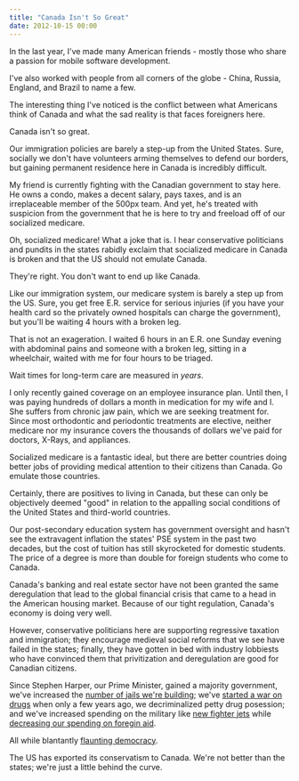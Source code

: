 ```yaml
---
title: "Canada Isn't So Great"
date: 2012-10-15 00:00
---
```


<p>In the last year, I've made many American friends - mostly those who share a passion for mobile software development. </p>

<p>I've also worked with people from all corners of the globe - China, Russia, England, and Brazil to name a few. </p>

<p>The interesting thing I've noticed is the conflict between what Americans think of Canada and what the sad reality is that faces foreigners here. </p>

<p>Canada isn't so great.</p>

<p>Our immigration policies are barely a step-up from the United States. Sure, socially we don't have volunteers arming themselves to defend our borders, but gaining permanent residence here in Canada is incredibly difficult. </p>

<p>My friend is currently fighting with the Canadian government to stay here. He owns a condo, makes a decent salary, pays taxes, and is an irreplaceable member of the 500px team. And yet, he's treated with suspicion from the government that he is here to try and freeload off of our socialized medicare.</p>

<p>Oh, socialized medicare! What a joke that is. I hear conservative politicians and pundits in the states rabidly exclaim that socialized medicare in Canada is broken and that the US should not emulate Canada.</p>

<p>They're right. You don't want to end up like Canada. </p>

<p>Like our immigration system, our medicare system is barely a step up from the US. Sure, you get free E.R. service for serious injuries (if you have your health card so the privately owned hospitals can charge the government), but you'll be waiting 4 hours with a broken leg.</p>

<p>That is not an exageration. I waited 6 hours in an E.R. one Sunday evening with abdominal pains and someone with a broken leg, sitting in a wheelchair, waited with me for four hours to be triaged. </p>

<p>Wait times for long-term care are measured in <em>years</em>. </p>

<p>I only recently gained coverage on an employee insurance plan. Until then, I was paying hundreds of dollars a month in medication for my wife and I. She suffers from chronic jaw pain, which we are seeking treatment for. Since most orthodontic and periodontic treatments are elective, neither medicare nor my insurance covers the thousands of dollars we've paid for doctors, X-Rays, and appliances.</p>

<p>Socialized medicare is a fantastic ideal, but there are better countries doing better jobs of providing medical attention to their citizens than Canada. Go emulate those countries. </p>

<p>Certainly, there are positives to living in Canada, but these can only be objectively deemed "good" in relation to the appalling social conditions of the United States and third-world countries.</p>

<p>Our post-secondary education system has government oversight and hasn't see the extravagent inflation the states' PSE system in the past two decades, but the cost of tuition has still skyrocketed for domestic students. The price of a degree is more than double for foreign students who come to Canada.</p>

<p>Canada's banking and real estate sector have not been granted the same deregulation that lead to the global financial crisis that came to a head in the American housing market. Because of our tight regulation, Canada's economy is doing very well.</p>

<p>However, conservative politicians here are supporting regressive taxation and immigration; they encourage medieval social reforms that we see have failed in the states; finally, they have gotten in bed with industry lobbiests who have convinced them that privitization and deregulation are good for Canadian citizens.</p>

<p>Since Stephen Harper, our Prime Minister, gained a majority government, we've increased the <a href="http://www.cbc.ca/news/politics/story/2011/10/17/pol-vp-milewski-texas-crime.html">number of jails we're building</a>; we've <a href="http://www.canada.com/theprovince/news/story.html?id=b39f3672-48a0-492f-9e3b-b9ca1c14a09c&amp;k=17983">started a war on drugs</a> when only a few years ago, we decriminalized petty drug posession; and we've increased spending on the military like <a href="http://www.huffingtonpost.ca/2012/04/15/f-35-fighter-jets-stephen-harper_n_1427266.html">new fighter jets</a> while <a href="http://www.theglobeandmail.com/news/politics/budget/tories-target-foreign-aid-to-tame-deficit/article4326258/">decreasing our spending on foregin aid</a>.  </p>

<p>All while blantantly <a href="http://www.thestar.com/opinion/editorialopinion/article/1255830--stephen-harper-s-democracy-award-a-sad-joke-on-canadians">flaunting democracy</a>.</p>

<p>The US has exported its conservatism to Canada. We're not better than the states; we're just a little behind the curve.</p>

<!-- more -->

